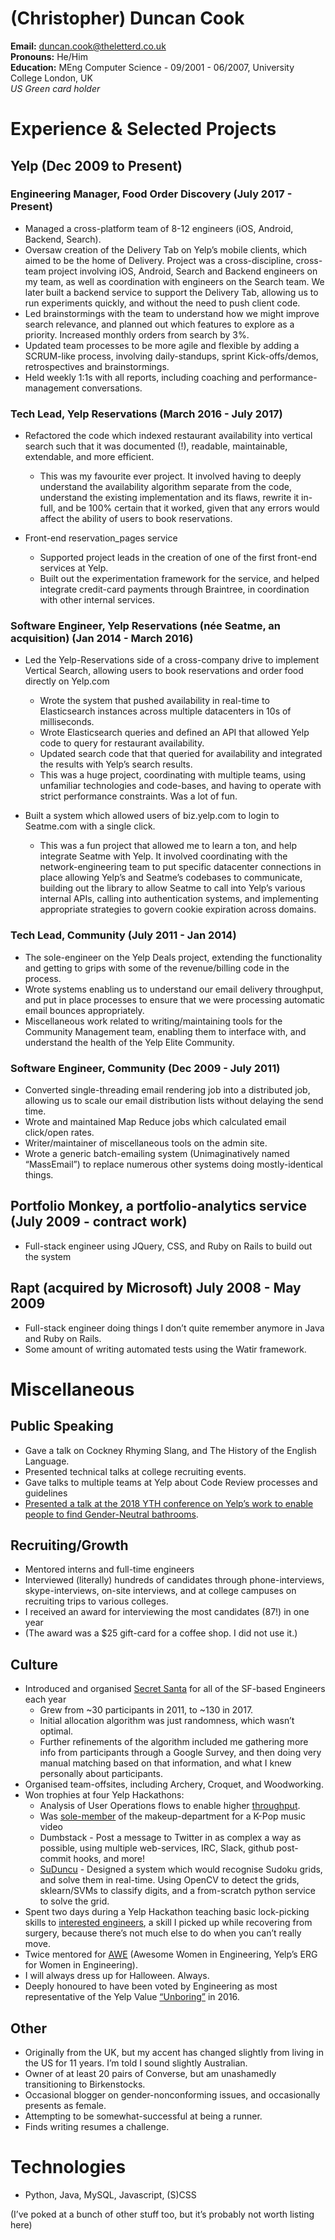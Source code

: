# (Christopher) Duncan Cook

**Email:** duncan.cook@theletterd.co.uk  
**Pronouns:** He/Him  
**Education:** MEng Computer Science - 09/2001 - 06/2007, University College London, UK  
*US Green card holder*  

# Experience & Selected Projects

## Yelp (Dec 2009 to Present)

### Engineering Manager, Food Order Discovery (July 2017 - Present)

-   Managed a cross-platform team of 8-12 engineers (iOS, Android, Backend, Search).
-   Oversaw creation of the Delivery Tab on Yelp’s mobile clients, which aimed to be the home of Delivery. Project was a cross-discipline, cross-team project involving iOS, Android, Search and Backend engineers on my team, as well as coordination with engineers on the Search team. We later built a backend service to support the Delivery Tab, allowing us to run experiments quickly, and without the need to push client code.
-   Led brainstormings with the team to understand how we might improve search relevance, and planned out which features to explore as a priority. Increased monthly orders from search by 3%.
-   Updated team processes to be more agile and flexible by adding a SCRUM-like process, involving daily-standups, sprint Kick-offs/demos, retrospectives and brainstormings.
-   Held weekly 1:1s with all reports, including coaching and performance-management conversations.
    

### Tech Lead, Yelp Reservations (March 2016 - July 2017)

-   Refactored the code which indexed restaurant availability into vertical search such that it was documented (!), readable, maintainable, extendable, and more efficient.  
    -   This was my favourite ever project. It involved having to deeply understand the availability algorithm separate from the code, understand the existing implementation and its flaws, rewrite it in-full, and be 100% certain that it worked, given that any errors would affect the ability of users to book reservations.

-   Front-end reservation_pages service  
    -   Supported project leads in the creation of one of the first front-end services at Yelp.
    -   Built out the experimentation framework for the service, and helped integrate credit-card payments through Braintree, in coordination with other internal services.
    

### Software Engineer, Yelp Reservations (née Seatme, an acquisition) (Jan 2014 - March 2016)

-   Led the Yelp-Reservations side of a cross-company drive to implement Vertical Search, allowing users to book reservations and order food directly on Yelp.com
    -   Wrote the system that pushed availability in real-time to Elasticsearch instances across multiple datacenters in 10s of milliseconds.
    -   Wrote Elasticsearch queries and defined an API that allowed Yelp code to query for restaurant availability.
    -   Updated search code that that queried for availability and integrated the results with Yelp’s search results.
    -   This was a huge project, coordinating with multiple teams, using unfamiliar technologies and code-bases, and having to operate with strict performance constraints. Was a lot of fun.
      

-   Built a system which allowed users of biz.yelp.com to login to Seatme.com with a single click.
    -   This was a fun project that allowed me to learn a ton, and help integrate Seatme with Yelp. It involved coordinating with the network-engineering team to put specific datacenter connections in place allowing Yelp’s and Seatme’s codebases to communicate, building out the library to allow Seatme to call into Yelp’s various internal APIs, calling into authentication systems, and implementing appropriate strategies to govern cookie expiration across domains.
    

### Tech Lead, Community (July 2011 - Jan 2014)

-   The sole-engineer on the Yelp Deals project, extending the functionality and getting to grips with some of the revenue/billing code in the process.
-   Wrote systems enabling us to understand our email delivery throughput, and put in place processes to ensure that we were processing automatic email bounces appropriately.
-   Miscellaneous work related to writing/maintaining tools for the Community Management team, enabling them to interface with, and understand the health of the Yelp Elite Community.
  

### Software Engineer, Community (Dec 2009 - July 2011)

-   Converted single-threading email rendering job into a distributed job, allowing us to scale our email distribution lists without delaying the send time.
-   Wrote and maintained Map Reduce jobs which calculated email click/open rates.
-   Writer/maintainer of miscellaneous tools on the admin site.
-   Wrote a generic batch-emailing system (Unimaginatively named “MassEmail”) to replace numerous other systems doing mostly-identical things.
    

  

## Portfolio Monkey, a portfolio-analytics service (July 2009 - contract work)

-   Full-stack engineer using JQuery, CSS, and Ruby on Rails to build out the system
    

  

## Rapt (acquired by Microsoft) July 2008 - May 2009

-   Full-stack engineer doing things I don’t quite remember anymore in Java and Ruby on Rails.
-   Some amount of writing automated tests using the Watir framework.
    

  

# Miscellaneous

## Public Speaking

-   Gave a talk on Cockney Rhyming Slang, and The History of the English Language.
-   Presented technical talks at college recruiting events.
-   Gave talks to multiple teams at Yelp about Code Review processes and guidelines
-   [Presented a talk at the 2018 YTH conference on Yelp’s work to enable people to find Gender-Neutral bathrooms](http://yth.org/ythlive/live-2018/sessions-2018/).
    

  

## Recruiting/Growth

-   Mentored interns and full-time engineers
-   Interviewed (literally) hundreds of candidates through phone-interviews, skype-interviews, on-site interviews, and at college campuses on recruiting trips to various colleges.
-   I received an award for interviewing the most candidates (87!) in one year
-   (The award was a $25 gift-card for a coffee shop. I did not use it.)
    

  

## Culture

-   Introduced and organised [Secret Santa](https://i.imgur.com/smeqn5s.jpg) for all of the SF-based Engineers each year
    -   Grew from ~30 participants in 2011, to ~130 in 2017.
    -   Initial allocation algorithm was just randomness, which wasn’t optimal.
    -   Further refinements of the algorithm included me gathering more info from participants through a Google Survey, and then doing very manual matching based on that information, and what I knew personally about participants.
-   Organised team-offsites, including Archery, Croquet, and Woodworking.
-   Won trophies at four Yelp Hackathons:
    -   Analysis of User Operations flows to enable higher [throughput](https://i.imgur.com/OUy2Wv0.jpg).
    -   Was [sole-member](https://i.imgur.com/2ctK6rG.jpg) of the makeup-department for a K-Pop music video
    -   Dumbstack - Post a message to Twitter in as complex a way as possible, using multiple web-services, IRC, Slack, github post-commit hooks, and more!
    -   [SuDuncu](https://www.youtube.com/watch?v=XmDD-rQx3uE) - Designed a system which would recognise Sudoku grids, and solve them in real-time. Using OpenCV to detect the grids, sklearn/SVMs to classify digits, and a from-scratch python service to solve the grid.
-   Spent two days during a Yelp Hackathon teaching basic lock-picking skills to [interested engineers](https://i.imgur.com/A9rsEDP.jpg), a skill I picked up while recovering from surgery, because there’s not much else to do when you can’t really move.
-   Twice mentored for [AWE](https://www.yelp.com/engineering/awe) (Awesome Women in Engineering, Yelp’s ERG for Women in Engineering).
-   I will always dress up for Halloween. Always.
-   Deeply honoured to have been voted by Engineering as most representative of the Yelp Value [“Unboring”](https://i.imgur.com/RRSt0m1.jpg) in 2016.
    

## Other

-   Originally from the UK, but my accent has changed slightly from living in the US for 11 years. I’m told I sound slightly Australian.
-   Owner of at least 20 pairs of Converse, but am unashamedly transitioning to Birkenstocks.
-   Occasional blogger on gender-nonconforming issues, and occasionally presents as female.
-   Attempting to be somewhat-successful at being a runner.
-   Finds writing resumes a challenge.
    

# Technologies

-   Python, Java, MySQL, Javascript, (S)CSS
    

(I’ve poked at a bunch of other stuff too, but it’s probably not worth listing here)